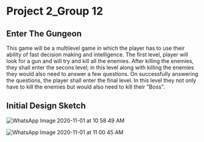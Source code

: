 # Project 2_Group 12

## Enter The Gungeon
This game will be a multilevel game in which the player has to use their ability of fast decision making and intelligence. The first level, player will look for a gun and will try 
and kill all the enemies. After killing the enemies, they shall enter the secons level; in this level along with killing the enemies they would also need to answer a few 
questions. On successfully answering the questions, the player shall enter the final level. In this level they not only have to kill the enemies but would also need to kill their 
"Boss".

## Initial Design Sketch
![WhatsApp Image 2020-11-01 at 10 58 49 AM](https://user-images.githubusercontent.com/56169161/97809294-a1e44900-1c31-11eb-998c-570caad85618.jpeg)

![WhatsApp Image 2020-11-01 at 11 00 45 AM](https://user-images.githubusercontent.com/56169161/97809302-add00b00-1c31-11eb-89a9-1e076def66e6.jpeg)

